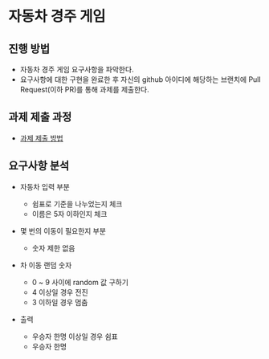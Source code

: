 # 자동차 경주 게임
## 진행 방법
* 자동차 경주 게임 요구사항을 파악한다.
* 요구사항에 대한 구현을 완료한 후 자신의 github 아이디에 해당하는 브랜치에 Pull Request(이하 PR)를 통해 과제를 제출한다.

## 과제 제출 과정
* [과제 제출 방법](https://github.com/next-step/nextstep-docs/tree/master/precourse)

## 요구사항 분석
* 자동차 입력 부분
  * 쉼표로 기준을 나누었는지 체크
  * 이름은 5자 이하인지 체크

* 몇 번의 이동이 필요한지 부분
  * 숫자 제한 없음

* 차 이동 랜덤 숫자
  * 0 ~ 9 사이에 random 값 구하기
  * 4 이상일 경우 전진
  * 3 이하일 경우 멈춤

* 출력
  * 우승자 한명 이상일 경우 쉼표
  * 우승자 한명

